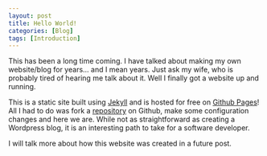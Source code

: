 ```yaml
---
layout: post
title: Hello World!
categories: [Blog]
tags: [Introduction]
---
```


This has been a long time coming. I have talked about making my own website/blog for years... and I mean years. Just ask my wife, who is probably tired of hearing me talk about it. Well I finally got a website up and running. 

This is a static site built using [Jekyll](https://jekyllrb.com/) and is hosted for free on [Github Pages](https://pages.github.com/)! All I had to do was fork a [repository](https://github.com/barryclark/jekyll-now) on Github, make some configuration changes and here we are. While not as straightforward as creating a Wordpress blog, it is an interesting path to take for a software developer. 

I will talk more about how this website was created in a future post. 
